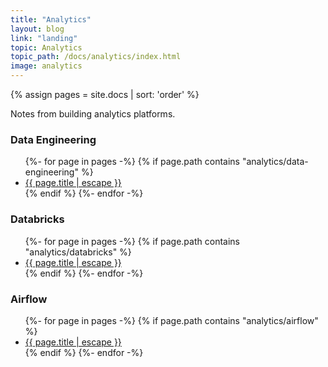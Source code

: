 ```yaml
---
title: "Analytics"
layout: blog
link: "landing"
topic: Analytics
topic_path: /docs/analytics/index.html
image: analytics
---
```

{% assign pages = site.docs | sort: 'order' %}

Notes from building analytics platforms.

### Data Engineering
<ul>
{%- for page in pages -%}
  {% if page.path contains "analytics/data-engineering" %}
    <li>
      <a href="{{ page.url | relative_url }}">
        {{ page.title | escape }}
      </a>
    </li>
  {% endif %}
{%- endfor -%}
</ul>

### Databricks
<ul>
{%- for page in pages -%}
  {% if page.path contains "analytics/databricks" %}
    <li>
      <a href="{{ page.url | relative_url }}">
        {{ page.title | escape }}
      </a>
    </li>
  {% endif %}
{%- endfor -%}
</ul>

### Airflow
<ul>
{%- for page in pages -%}
  {% if page.path contains "analytics/airflow" %}
    <li>
      <a href="{{ page.url | relative_url }}">
        {{ page.title | escape }}
      </a>
    </li>
  {% endif %}
{%- endfor -%}
</ul>